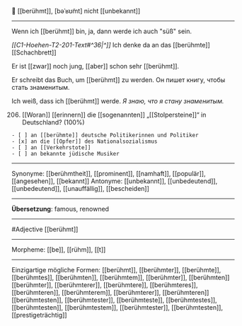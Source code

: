 🌟 [[berühmt]], [bəˈʁʊ̃mt]
nicht [[unbekannt]]

---

Wenn ich [[berühmt]] bin, ja, dann werde ich auch "süß" sein.

_[[C1-Hoehen-T2-201-Text#^36|^]]_ Ich denke da an das [[berühmte]] [[Schachbrett]]

Er ist [[zwar]] noch jung, [[aber]] schon sehr [[berühmt]].

Er schreibt das Buch, um [[berühmt]] zu werden. Он пишет книгу, чтобы стать знаменитым.

Ich weiß, dass ich [[berühmt]] werde. _Я знаю, что я стану знаменитым._

206. [[Woran]] [[erinnern]] die [[sogenannten]] „[[Stolpersteine]]“ in Deutschland? (100%)


    - [ ] an [[berühmte]] deutsche Politikerinnen und Politiker
    - [x] an die [[Opfer]] des Nationalsozialismus
    - [ ] an [[Verkehrstote]]
    - [ ] an bekannte jüdische Musiker

---

Synonyme: [[berühmtheit]], [[prominent]], [[namhaft]], [[populär]], [[angesehen]], [[bekannt]]
Antonyme: [[unbekannt]], [[unbedeutend]], [[unbedeutend]], [[unauffällig]], [[bescheiden]]

---

**Übersetzung**:
famous, renowned

---

#Adjective [[berühmt]]

---

Morpheme:
[[be]], [[rühm]], [[t]]

---

Einzigartige mögliche Formen:
[[berühmt]], [[berühmter]], [[berühmte]], [[berühmtes]], [[berühmten]], [[berühmtem]], [[berühmter]], [[berühmten]]
[[berühmter]], [[berühmterer]], [[berühmtere]], [[berühmteres]], [[berühmteren]], [[berühmterem]], [[berühmterer]], [[berühmteren]]
[[berühmtesten]], [[berühmtester]], [[berühmteste]], [[berühmtestes]], [[berühmtesten]], [[berühmtestem]], [[berühmtester]], [[berühmtesten]], [[prestigeträchtig]]
